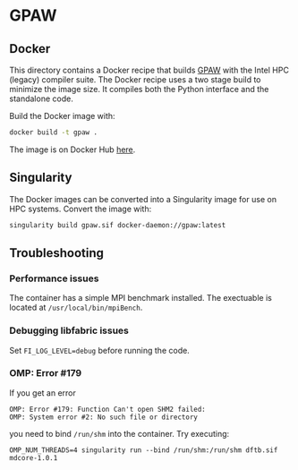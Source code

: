 # GPAW

## Docker

This directory contains a Docker recipe that builds [GPAW](https://wiki.fysik.dtu.dk/gpaw/) with the Intel HPC (legacy) compiler suite. The Docker recipe uses a two stage build to minimize the image size. It compiles both the Python interface and the standalone code.

Build the Docker image with:
```bash
docker build -t gpaw .
```

The image is on Docker Hub [here](https://hub.docker.com/repository/docker/pastewka/gpaw).

## Singularity

The Docker images can be converted into a Singularity image for use on HPC systems. Convert the image with:
```bash
singularity build gpaw.sif docker-daemon://gpaw:latest
```

## Troubleshooting

### Performance issues

The container has a simple MPI benchmark installed. The exectuable is located at `/usr/local/bin/mpiBench`.

### Debugging libfabric issues

Set `FI_LOG_LEVEL=debug` before running the code.

### OMP: Error #179

If you get an error
```
OMP: Error #179: Function Can't open SHM2 failed:
OMP: System error #2: No such file or directory
```
you need to bind `/run/shm` into the container. Try executing:
```
OMP_NUM_THREADS=4 singularity run --bind /run/shm:/run/shm dftb.sif mdcore-1.0.1
```
